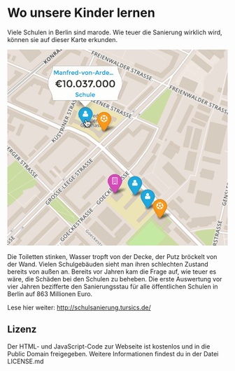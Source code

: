 # Wo unsere Kinder lernen

Viele Schulen in Berlin sind marode.
Wie teuer die Sanierung wirklich wird, können sie auf dieser Karte erkunden.

![alt text](https://raw.githubusercontent.com/tursics/schulsanierung/master/assets/social.gif "Eine Karte mit Preisetiketten für einzelne Schulen")

Die Toiletten stinken, Wasser tropft von der Decke, der Putz bröckelt von der Wand.
Vielen Schulgebäuden sieht man ihren schlechten Zustand bereits von außen an.
Bereits vor Jahren kam die Frage auf, wie teuer es wäre, die Schäden bei den Schulen zu beheben.
Die erste Auswertung vor vier Jahren bezifferte den Sanierungsstau für alle öffentlichen Schulen in Berlin auf 863 Millionen Euro.

Lese hier weiter:
http://schulsanierung.tursics.de/

## Lizenz

Der HTML- und JavaScript-Code zur Webseite ist kostenlos und in die Public Domain freigegeben. Weitere Informationen findest du in der Datei LICENSE.md
